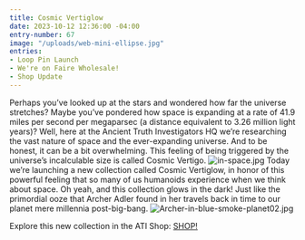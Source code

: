 ```yaml
---
title: Cosmic Vertiglow
date: 2023-10-12 12:36:00 -04:00
entry-number: 67
image: "/uploads/web-mini-ellipse.jpg"
entries:
- Loop Pin Launch
- We're on Faire Wholesale!
- Shop Update
---
```


Perhaps you’ve looked up at the stars and wondered how far the universe stretches? Maybe you’ve pondered how space is expanding at a rate of 41.9 miles per second per megaparsec (a distance equivalent to 3.26 million light years)? Well, here at the Ancient Truth Investigators HQ we’re researching the vast nature of space and the ever-expanding universe. And to be honest, it can be a bit overwhelming. This feeling of being triggered by the universe’s incalculable size is called Cosmic Vertigo.
![in-space.jpg](/uploads/in-space.jpg)
Today we’re launching a new collection called Cosmic Vertiglow, in honor of this powerful feeling that so many of us humanoids experience when we think about space. Oh yeah, and this collection glows in the dark! Just like the primordial ooze that Archer Adler found in her travels back in time to our planet mere millennia post-big-bang. 
![Archer-in-blue-smoke-planet02.jpg](/uploads/Archer-in-blue-smoke-planet02.jpg)

Explore this new collection in the ATI Shop:
[SHOP!](https://the-ancient-truth-investigators-shop.myshopify.com/)